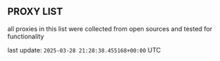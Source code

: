 ## PROXY LIST

all proxies in this list were collected from open sources and tested for functionality

last update: `2025-03-28 21:28:38.455168+00:00` UTC